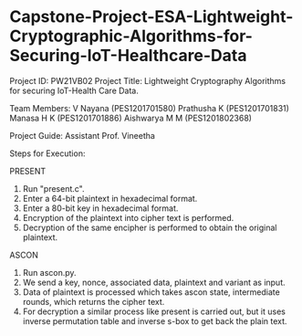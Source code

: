 # Capstone-Project-ESA-Lightweight-Cryptographic-Algorithms-for-Securing-IoT-Healthcare-Data

Project ID: PW21VB02
Project Title: Lightweight Cryptography Algorithms for securing IoT-Health Care Data.

Team Members: V Nayana (PES1201701580)
              Prathusha K (PES1201701831)
              Manasa H K (PES1201701886)
              Aishwarya M M (PES1201802368)
              
Project Guide: Assistant Prof. Vineetha 

Steps for Execution:

PRESENT
1. Run "present.c".
2. Enter a 64-bit plaintext in hexadecimal format.
3. Enter a 80-bit key in hexadecimal format.
4. Encryption of the plaintext into cipher text is performed.
5. Decryption of the same encipher is performed to obtain the original plaintext.
	
ASCON
1. Run ascon.py.
2. We send a key, nonce, associated data, plaintext and variant as input.
3. Data of plaintext is processed which takes ascon state, intermediate rounds, which returns the cipher text.
4. For decryption a similar process like present is carried out, but it uses inverse permutation table and inverse s-box to get back the plain text.  

